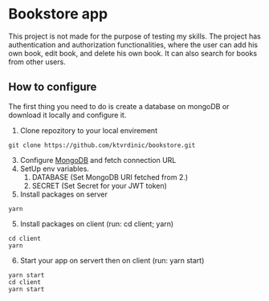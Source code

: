 # Bookstore app
This project is not made for the purpose of testing my skills.
The project has authentication and authorization functionalities, where the user can add his own book, edit book, and delete his own book. It can also search for books from other users.

## How to configure
The first thing you need to do is create a database on mongoDB or download it locally and configure it.
1. Clone repozitory to your local envirement
```
git clone https://github.com/ktvrdinic/bookstore.git
```
3. Configure [MongoDB](https://www.mongodb.com/) and fetch connection URL
4. SetUp env variables.
    1. DATABASE (Set MongoDB URI fetched from 2.)
    2. SECRET (Set Secret for your JWT token)
5. Install packages on server
```
yarn
```
5. Install packages on client (run: cd client; yarn)
```
cd client
yarn
```
6. Start your app on servert then on client (run: yarn start)
```
yarn start
cd client
yarn start
```
